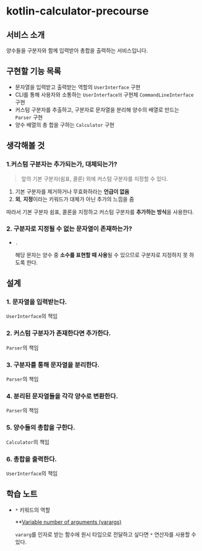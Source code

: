 # kotlin-calculator-precourse

## 서비스 소개

양수들을 구분자와 함께 입력받아 총합을 출력하는 서비스입니다.

## 구현할 기능 목록

- 문자열을 입력받고 출력받는 역할의 `UserInterface` 구현
- CLI를 통해 사용자와 소통하는 `UserInterface의` 구현체 `CommandLineInterface` 구현
- 커스텀 구분자를 추출하고, 구분자로 문자열을 분리해 양수의 배열로 만드는 `Parser` 구현
- 양수 배열의 총 합을 구하는 `Calculator` 구현

## 생각해볼 것

### 1.커스텀 구분자는 추가되는가, 대체되는가?

> 앞의 기본 구분자(쉼표, 콜론) 외에 커스텀 구분자를 지정할 수 있다.

1. 기본 구분자를 제거하거나 무효화하라는 **언급이 없음**
2. **외**, **지정**이라는 키워드가 대체가 아닌 추가의 느낌을 줌

따라서 기본 구분자 쉼표, 콜론을 지정하고 커스텀 구분자를 **추가하는 방식**을 사용한다.

### 2. 구분자로 지정될 수 없는 문자열이 존재하는가?

- `.`

  해당 문자는 양수 중 **소수를 표현할 때 사용**될 수 있으므로 구분자로 지정하지 못 하도록 한다.

## 설계

### 1. 문자열을 입력받는다.

`UserInterface`의 책임

### 2. 커스텀 구분자가 존재한다면 추가한다.

`Parser`의 책임

### 3. 구분자를 통해 문자열을 분리한다.

`Parser`의 책임

### 4. 분리된 문자열들을 각각 양수로 변환한다.

`Parser`의 책임

### 5. 양수들의 총합을 구한다.

`Calculator`의 책임

### 6. 총합을 출력한다.

`UserInterface`의 책임

## 학습 노트

- `*` 키워드의 역할

  **[Variable number of arguments (varargs)](https://kotlinlang.org/docs/functions.html#variable-number-of-arguments-varargs)

  `vararg`를 인자로 받는 함수에 원시 타입으로 전달하고 싶다면 `*` 연산자를 사용할 수 있다.